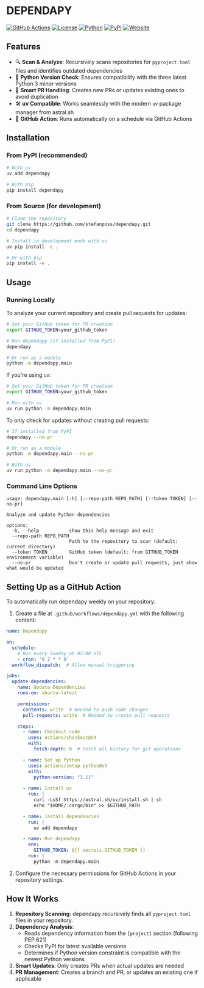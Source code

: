 # DEPENDAPY

[![GitHub Actions](https://img.shields.io/github/actions/workflow/status/stefanposs/dependapy/qa.yml?branch=main&label=CI)](https://github.com/stefanposs/dependapy/actions)
[![License](https://img.shields.io/badge/license-MIT-blue.svg)](https://opensource.org/licenses/MIT)
[![Python](https://img.shields.io/badge/python-3.11+-blue.svg)](https://www.python.org/downloads/)
[![PyPI](https://img.shields.io/pypi/v/dependapy.svg)](https://pypi.org/project/dependapy/)
[![Website](https://img.shields.io/badge/website-stefanposs.com-blue)](https://stefanposs.com)

## Features

- 🔍 **Scan & Analyze**: Recursively scans repositories for `pyproject.toml` files and identifies outdated dependencies
- 🔄 **Python Version Check**: Ensures compatibility with the three latest Python 3 minor versions
- 🔀 **Smart PR Handling**: Creates new PRs or updates existing ones to avoid duplication
- 🛠️ **uv Compatible**: Works seamlessly with the modern `uv` package manager from astral.sh
- 🤖 **GitHub Action**: Runs automatically on a schedule via GitHub Actions

## Installation

### From PyPI (recommended)

```bash
# With uv
uv add dependapy
```

```bash
# With pip
pip install dependapy
```

### From Source (for development)

```bash
# Clone the repository
git clone https://github.com/stefanposs/dependapy.git
cd dependapy

# Install in development mode with uv
uv pip install -e .

# Or with pip
pip install -e .
```

## Usage

### Running Locally

To analyze your current repository and create pull requests for updates:

```bash
# Set your GitHub token for PR creation
export GITHUB_TOKEN=your_github_token

# Run dependapy (if installed from PyPI)
dependapy

# Or run as a module
python -m dependapy.main
```

If you're using `uv`:

```bash
# Set your GitHub token for PR creation
export GITHUB_TOKEN=your_github_token

# Run with uv
uv run python -m dependapy.main
```

To only check for updates without creating pull requests:

```bash
# If installed from PyPI
dependapy --no-pr

# Or run as a module
python -m dependapy.main --no-pr

# With uv
uv run python -m dependapy.main --no-pr
```

### Command Line Options

```
usage: dependapy.main [-h] [--repo-path REPO_PATH] [--token TOKEN] [--no-pr]

Analyze and update Python dependencies

options:
  -h, --help           show this help message and exit
  --repo-path REPO_PATH
                       Path to the repository to scan (default: current directory)
  --token TOKEN        GitHub token (default: from GITHUB_TOKEN environment variable)
  --no-pr              Don't create or update pull requests, just show what would be updated
```

## Setting Up as a GitHub Action

To automatically run dependapy weekly on your repository:

1. Create a file at `.github/workflows/dependapy.yml` with the following content:

```yaml
name: Dependapy

on:
  schedule:
    # Run every Sunday at 02:00 UTC
    - cron: '0 2 * * 0'
  workflow_dispatch:  # Allow manual triggering

jobs:
  update-dependencies:
    name: Update Dependencies
    runs-on: ubuntu-latest

    permissions:
      contents: write  # Needed to push code changes
      pull-requests: write  # Needed to create pull requests

    steps:
      - name: Checkout code
        uses: actions/checkout@v4
        with:
          fetch-depth: 0  # Fetch all history for git operations

      - name: Set up Python
        uses: actions/setup-python@v5
        with:
          python-version: "3.11"
          
      - name: Install uv
        run: |
          curl -LsSf https://astral.sh/uv/install.sh | sh
          echo "$HOME/.cargo/bin" >> $GITHUB_PATH

      - name: Install dependencies
        run: |
          uv add dependapy

      - name: Run dependapy
        env:
          GITHUB_TOKEN: ${{ secrets.GITHUB_TOKEN }}
        run: |
          python -m dependapy.main
```

2. Configure the necessary permissions for GitHub Actions in your repository settings.

## How It Works

1. **Repository Scanning**: dependapy recursively finds all `pyproject.toml` files in your repository.
2. **Dependency Analysis**: 
   - Reads dependency information from the `[project]` section (following PEP 621)
   - Checks PyPI for latest available versions
   - Determines if Python version constraint is compatible with the newest Python versions
3. **Smart Updates**: Only creates PRs when actual updates are needed
4. **PR Management**: Creates a branch and PR, or updates an existing one if applicable